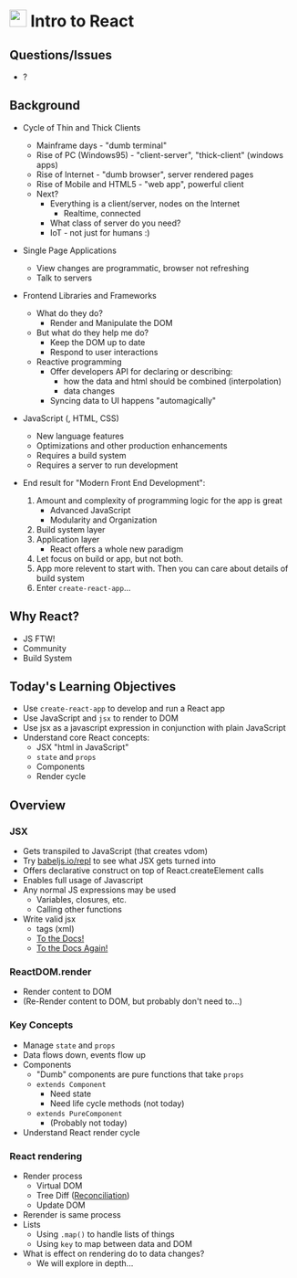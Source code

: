 <img src="https://cloud.githubusercontent.com/assets/478864/22186847/68223ce6-e0b1-11e6-8a62-0e3edc96725e.png" width=30> Intro to React
===

## Questions/Issues

* ?

## Background

* Cycle of Thin and Thick Clients
	* Mainframe days - "dumb terminal"
	* Rise of PC (Windows95) - "client-server", "thick-client" (windows apps)
	* Rise of Internet - "dumb browser", server rendered pages
	* Rise of Mobile and HTML5 - "web app", powerful client
	* Next?
		* Everything is a client/server, nodes on the Internet
			* Realtime, connected
		* What class of server do you need?
		* IoT - not just for humans :)

* Single Page Applications
	* View changes are programmatic, browser not refreshing
	* Talk to servers

* Frontend Libraries and Frameworks
	* What do they do?
		* Render and Manipulate the DOM
	* But what do they help me do?
		* Keep the DOM up to date
		* Respond to user interactions
	* Reactive programming
		* Offer developers API for declaring or describing:
			* how the data and html should be combined (interpolation)
			* data changes
		* Syncing data to UI happens "automagically"

* JavaScript (, HTML, CSS)
	* New language features
	* Optimizations and other production enhancements
	* Requires a build system
	* Requires a server to run development

* End result for "Modern Front End Development":
	1. Amount and complexity of programming logic for the app is great
		* Advanced JavaScript
		* Modularity and Organization
	1. Build system layer
	1. Application layer
		* React offers a whole new paradigm
	1. Let focus on build or app, but not both. 
	1. App more relevent to start with. Then you can care about details of build system
	1. Enter `create-react-app`...

## Why React?
* JS FTW!
* Community
* Build System

## Today's Learning Objectives

* Use `create-react-app` to develop and run a React app
* Use JavaScript and `jsx` to render to DOM
* Use jsx as a javascript expression in conjunction with plain JavaScript
* Understand core React concepts: 
    * JSX "html in JavaScript"
    * `state` and `props`
    * Components
    * Render cycle

## Overview

### JSX
* Gets transpiled to JavaScript (that creates vdom)
* Try [babeljs.io/repl](http://babeljs.io/repl) to see what JSX gets turned into
* Offers declarative construct on top of React.createElement calls
* Enables full usage of Javascript
* Any normal JS expressions may be used
	* Variables, closures, etc.
	* Calling other functions
* Write valid jsx
	* tags (xml)
	* [To the Docs!](https://facebook.github.io/react/docs/introducing-jsx.html)
	* [To the Docs Again!](https://facebook.github.io/react/docs/jsx-in-depth.html)

### ReactDOM.render

* Render content to DOM
* (Re-Render content to DOM, but probably don't need to...)

### Key Concepts

* Manage `state` and `props`
* Data flows down, events flow up
* Components
    * "Dumb" components are pure functions that take `props`
    * `extends Component`
        * Need state
        * Need life cycle methods (not today)
    * `extends PureComponent`
        * (Probably not today)
* Understand React render cycle

### React rendering

* Render process
    * Virtual DOM
    * Tree Diff ([Reconciliation](https://facebook.github.io/react/docs/reconciliation.html))
    * Update DOM
* Rerender is same process
* Lists
    * Using `.map()` to handle lists of things
    * Using `key` to map between data and DOM
* What is effect on rendering do to data changes?
    * We will explore in depth...